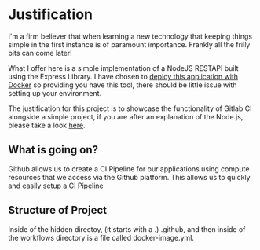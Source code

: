 # Justification

I'm a firm believer that when learning a new technology that keeping things simple in the first instance is of paramount importance.  Frankly all the frilly bits can come later!

What I offer here is a simple implementation of a NodeJS RESTAPI built using the Express Library. I have chosen to [deploy this application with Docker](#Running-with-Docker) so providing you have this tool, there should be little issue with setting up your environment.

The justification for this project is to showcase the functionality of Gitlab CI alongside a simple project, if you are after an explanation of the Node.js, please take a look [here](https://github.com/matt-joe-hunt/sample-nodejs-api).

## What is going on?

Github allows us to create a CI Pipeline for our applications using compute resources that we access via the Github platform. This allows us to quickly and easily setup a CI Pipeline 

## Structure of Project

Inside of the hidden directoy, (it starts with a .) .github, and then inside of the workflows directory is a file called docker-image.yml.